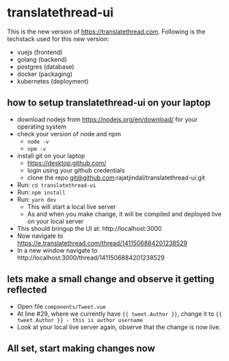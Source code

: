 # translatethread-ui

This is the new version of https://translatethread.com. Following is the techstack used for this new version:

- vuejs (frontend)
- golang (backend)
- postgres (database)
- docker (packaging)
- kubernetes (deployment)

## how to setup translatethread-ui on your laptop

- download nodejs from https://nodejs.org/en/download/ for your operating system
- check your version of node and npm 
  - `node -v`
  - `npm -v`
- install git on your laptop
  - https://desktop.github.com/
  - login using your github credentials
  - clone the repo git@github.com:rajatjindal/translatethread-ui.git
- Run: `cd translatethread-ui`
- Run: `npm install`
- Run: `yarn dev`
  - This will start a local live server
  - As and when you make change, it will be compiled and deployed live on your local server
- This should bringup the UI at: http://localhost:3000
- Now navigate to https://e.translatethread.com/thread/1411506884201238529
- In a new window navigate to http://localhost:3000/thread/1411506884201238529

## lets make a small change and observe it getting reflected
- Open file `components/Tweet.vue`
- At line #29, where we currently have `{{ tweet.Author }}`, change it to `{{ tweet.Author }} - this is author username`
- Look at your local live server again, observe that the change is now live.

## All set, start making changes now
